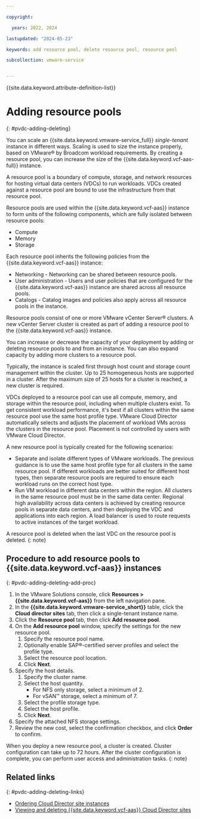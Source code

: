 ```yaml
---

copyright:

  years: 2022, 2024

lastupdated: "2024-05-23"

keywords: add resource pool, delete resource pool, resource pool

subcollection: vmware-service


---
```


{{site.data.keyword.attribute-definition-list}}

# Adding resource pools
{: #pvdc-adding-deleting}

You can scale an {{site.data.keyword.vmware-service_full}} *single-tenant* instance in different ways. Scaling is used to size the instance properly, based on VMware® by Broadcom workload requirements. By creating a resource pool, you can increase the size of the {{site.data.keyword.vcf-aas-full}} instance.

A resource pool is a boundary of compute, storage, and network resources for hosting virtual data centers (VDCs) to run workloads. VDCs created against a resource pool are bound to use the infrastructure from that resource pool.

Resource pools are used within the {{site.data.keyword.vcf-aas}} instance to form units of the following components, which are fully isolated between resource pools:
* Compute
* Memory
* Storage

Each resource pool inherits the following policies from the {{site.data.keyword.vcf-aas}} instance:
* Networking - Networking can be shared between resource pools.
* User administration - Users and user policies that are configured for the {{site.data.keyword.vcf-aas}} instance are shared across all resource pools.
* Catalogs - Catalog images and policies also apply across all resource pools in the instance.

Resource pools consist of one or more VMware vCenter Server® clusters. A new vCenter Server cluster is created as part of adding a resource pool to the {{site.data.keyword.vcf-aas}} instance.

You can increase or decrease the capacity of your deployment by adding or deleting resource pools to and from an instance. You can also expand capacity by adding more clusters to a resource pool.

Typically, the instance is scaled first through host count and storage count management within the cluster. Up to 25 homogeneous hosts are supported in a cluster. After the maximum size of 25 hosts for a cluster is reached, a new cluster is required.

VDCs deployed to a resource pool can use all compute, memory, and storage within the resource pool, including when multiple clusters exist. To get consistent workload performance, it's best if all clusters within the same resource pool use the same host profile type. VMware Cloud Director automatically selects and adjusts the placement of workload VMs across the clusters in the resource pool. Placement is not controlled by users with VMware Cloud Director.

A new resource pool is typically created for the following scenarios:
* Separate and isolate different types of VMware workloads. The previous guidance is to use the same host profile type for all clusters in the same resource pool. If different workloads are better suited for different host types, then separate resource pools are required to ensure each workload runs on the correct host type.
* Run VM workload in different data centers within the region. All clusters in the same resource pool must be in the same data center. Regional high availability across data centers is achieved by creating resource pools in separate data centers, and then deploying the VDC and applications into each region. A load balancer is used to route requests to active instances of the target workload.

A resource pool is deleted when the last VDC on the resource pool is deleted.
{: note}

## Procedure to add resource pools to {{site.data.keyword.vcf-aas}} instances
{: #pvdc-adding-deleting-add-proc}

1. In the VMware Solutions console, click **Resources > {{site.data.keyword.vcf-aas}}** from the left navigation pane.
2. In the **{{site.data.keyword.vmware-service_short}}** table, click the **Cloud director sites** tab, then click a single-tenant instance name.
3. Click the **Resource pool** tab, then click **Add resource pool**.
4. On the **Add resource pool** window, specify the settings for the new resource pool.
    1. Specify the resource pool name.
    2. Optionally enable SAP®-certified server profiles and select the profile type.
    3. Select the resource pool location.
    4. Click **Next**.
5. Specify the host details.
    1. Specify the cluster name.
    2. Select the host quantity.
       * For NFS only storage, select a minimum of 2.
       * For vSAN™ storage, select a minimum of 7.
    3. Select the profile storage type.
    4. Select the host profile.
    5. Click **Next**.
6. Specify the attached NFS storage settings.
7. Review the new cost, select the confirmation checkbox, and click **Order** to confirm.

When you deploy a new resource pool, a cluster is created. Cluster configuration can take up to 72 hours. After the cluster configuration is complete, you can perform user access and administration tasks.
{: note}

## Related links
{: #pvdc-adding-deleting-links}

* [Ordering Cloud Director site instances](/docs/vmware-service?topic=vmware-service-tenant-ordering)
* [Viewing and deleting {{site.data.keyword.vcf-aas}} Cloud Director sites](/docs/vmware-service?topic=vmware-service-tenant-viewing-sites)

